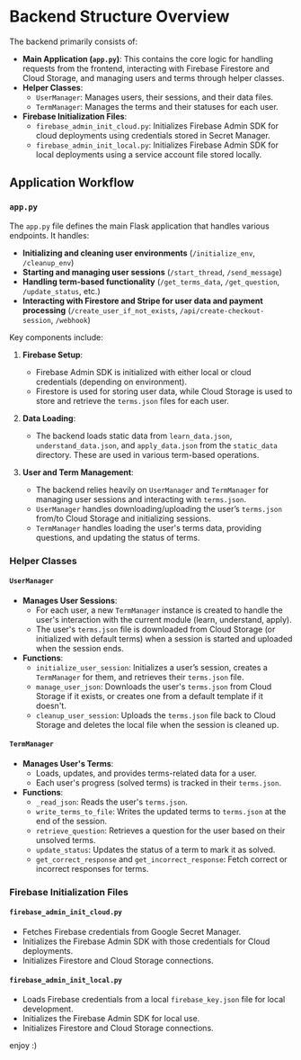# Backend Structure Overview

The backend primarily consists of:
- **Main Application (`app.py`)**: This contains the core logic for handling requests from the frontend, interacting with Firebase Firestore and Cloud Storage, and managing users and terms through helper classes.
- **Helper Classes**:
  - `UserManager`: Manages users, their sessions, and their data files.
  - `TermManager`: Manages the terms and their statuses for each user.
- **Firebase Initialization Files**:
  - `firebase_admin_init_cloud.py`: Initializes Firebase Admin SDK for cloud deployments using credentials stored in Secret Manager.
  - `firebase_admin_init_local.py`: Initializes Firebase Admin SDK for local deployments using a service account file stored locally. 

## Application Workflow

### `app.py`

The `app.py` file defines the main Flask application that handles various endpoints. It handles:
- **Initializing and cleaning user environments** (`/initialize_env`, `/cleanup_env`)
- **Starting and managing user sessions** (`/start_thread`, `/send_message`)
- **Handling term-based functionality** (`/get_terms_data`, `/get_question`, `/update_status`, etc.)
- **Interacting with Firestore and Stripe for user data and payment processing** (`/create_user_if_not_exists`, `/api/create-checkout-session`, `/webhook`)

Key components include:

1. **Firebase Setup**:
   - Firebase Admin SDK is initialized with either local or cloud credentials (depending on environment).
   - Firestore is used for storing user data, while Cloud Storage is used to store and retrieve the `terms.json` files for each user.

2. **Data Loading**:
   - The backend loads static data from `learn_data.json`, `understand_data.json`, and `apply_data.json` from the `static_data` directory. These are used in various term-based operations.

3. **User and Term Management**:
   - The backend relies heavily on `UserManager` and `TermManager` for managing user sessions and interacting with `terms.json`.
   - `UserManager` handles downloading/uploading the user’s `terms.json` from/to Cloud Storage and initializing sessions.
   - `TermManager` handles loading the user's terms data, providing questions, and updating the status of terms.

### Helper Classes

#### `UserManager`
- **Manages User Sessions**: 
  - For each user, a new `TermManager` instance is created to handle the user's interaction with the current module (learn, understand, apply).
  - The user's `terms.json` file is downloaded from Cloud Storage (or initialized with default terms) when a session is started and uploaded when the session ends.
- **Functions**:
  - `initialize_user_session`: Initializes a user’s session, creates a `TermManager` for them, and retrieves their `terms.json` file.
  - `manage_user_json`: Downloads the user's `terms.json` from Cloud Storage if it exists, or creates one from a default template if it doesn't.
  - `cleanup_user_session`: Uploads the `terms.json` file back to Cloud Storage and deletes the local file when the session is cleaned up.

#### `TermManager`
- **Manages User's Terms**: 
  - Loads, updates, and provides terms-related data for a user.
  - Each user's progress (solved terms) is tracked in their `terms.json`.
- **Functions**:
  - `_read_json`: Reads the user's `terms.json`.
  - `write_terms_to_file`: Writes the updated terms to `terms.json` at the end of the session.
  - `retrieve_question`: Retrieves a question for the user based on their unsolved terms.
  - `update_status`: Updates the status of a term to mark it as solved.
  - `get_correct_response` and `get_incorrect_response`: Fetch correct or incorrect responses for terms.

### Firebase Initialization Files

#### `firebase_admin_init_cloud.py`
- Fetches Firebase credentials from Google Secret Manager.
- Initializes the Firebase Admin SDK with those credentials for Cloud deployments.
- Initializes Firestore and Cloud Storage connections.

#### `firebase_admin_init_local.py`
- Loads Firebase credentials from a local `firebase_key.json` file for local development.
- Initializes the Firebase Admin SDK for local use.
- Initializes Firestore and Cloud Storage connections.

enjoy :)




